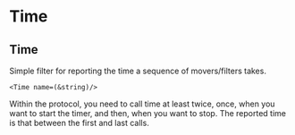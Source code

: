 # Time
## Time

Simple filter for reporting the time a sequence of movers/filters takes.

```
<Time name=(&string)/>
```

Within the protocol, you need to call time at least twice, once, when you want to start the timer, and then, when you want to stop. The reported time is that between the first and last calls.

